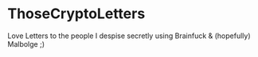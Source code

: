 # ThoseCryptoLetters
Love Letters to the people I despise secretly using Brainfuck &amp; (hopefully) Malbolge ;)
